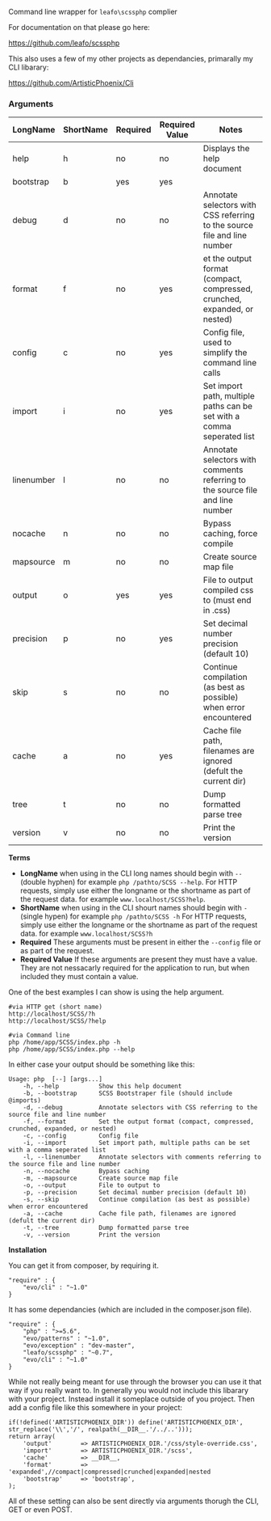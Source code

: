 Command line wrapper for `leafo\scssphp` complier

For documentation on that please go here:

https://github.com/leafo/scssphp

This also uses a few of my other projects as dependancies, primarally my CLI libarary:

https://github.com/ArtisticPhoenix/Cli



### Arguments ###
 LongName      | ShortName |   Required  | Required Value  | Notes
 ------------- | --------- | ----------- | --------------- | --------------------------------------
 help          |    h      |     no      |       no        | Displays the help document           
 bootstrap     |    b      |     yes     |       yes       |                                      
 debug         |    d      |     no      |       no        | Annotate selectors with CSS referring to the source file and line number         
 format        |    f      |     no      |       yes       | et the output format (compact, compressed, crunched, expanded, or nested)
 config        |    c      |     no      |       yes       | Config file, used to simplify the command line calls
 import        |    i      |     no      |       yes       | Set import path, multiple paths can be set with a comma seperated list                                                    
 linenumber    |    l      |     no      |       no        | Annotate selectors with comments referring to the source file and line number                                                   
 nocache       |    n      |     no      |       no        | Bypass caching, force compile                                                    
 mapsource     |    m      |     no      |       no        | Create source map file                                                    
 output        |    o      |     yes     |       yes       | File to output compiled css to (must end in .css)                                   
 precision     |    p      |     no      |       yes       | Set decimal number precision (default 10)         
 skip          |    s      |     no      |        no       | Continue compilation (as best as possible) when error encountered                  
 cache         |    a      |     no      |       yes       | Cache file path, filenames are ignored (defult the current dir)
 tree          |    t      |     no      |       no        | Dump formatted parse tree
 version       |    v      |     no      |       no        | Print the version 
 
 **Terms**
 
 - __LongName__ when using in the CLI long names should begin with `--` (double hyphen) for example `php /pathto/SCSS --help`.  For HTTP requests, simply use either the longname or the shortname as part of the request data. for example `www.localhost/SCSS?help`.
 - __ShortName__ when using in the CLI shourt names should begin with `-` (single hypen) for example `php /pathto/SCSS -h`  For HTTP requests, simply use either the longname or the shortname as part of the request data. for example `www.localhost/SCSS?h`
 - __Required__ These arguments must be present in either the `--config` file or as part of the request.
 - __Required Value__ If these arguments are present they must have a value.  They are not nessacarly required for the application to run, but when included they must contain a value.
 
 
One of the best examples I can show is using the help argument.

```
#via HTTP get (short name)
http://localhost/SCSS/?h
http://localhost/SCSS/?help

#via Command line
php /home/app/SCSS/index.php -h
php /home/app/SCSS/index.php --help
```

In either case your output should be something like this:

```
Usage: php  [--] [args...]
    -h, --help           Show this help document
    -b, --bootstrap      SCSS Bootstraper file (should include @imports)
    -d, --debug          Annotate selectors with CSS referring to the source file and line number
    -f, --format         Set the output format (compact, compressed, crunched, expanded, or nested)
    -c, --config         Config file
    -i, --import         Set import path, multiple paths can be set with a comma seperated list
    -l, --linenumber     Annotate selectors with comments referring to the source file and line number
    -n, --nocache        Bypass caching
    -m, --mapsource      Create source map file
    -o, --output         File to output to
    -p, --precision      Set decimal number precision (default 10)
    -s, --skip           Continue compilation (as best as possible) when error encountered
    -a, --cache          Cache file path, filenames are ignored (defult the current dir)
    -t, --tree           Dump formatted parse tree
    -v, --version        Print the version

```
                              
**Installation**

You can get it from composer, by requiring it.

```
"require" : {
    "evo/cli" : "~1.0"
}
```

It has some dependancies (which are included in the composer.json file).

```
"require" : {
	"php" : ">=5.6",
	"evo/patterns" : "~1.0",
	"evo/exception" : "dev-master",
	"leafo/scssphp" : "~0.7",
	"evo/cli" : "~1.0"
}
```

While not really being meant for use through the browser you can use it that way if you really want to.  In generally you would not include this libarary with your project.  Instead install it someplace outside of you project.  Then add a config file like this somewhere in your project:

```
if(!defined('ARTISTICPHOENIX_DIR')) define('ARTISTICPHOENIX_DIR', str_replace('\\','/', realpath(__DIR__.'/../..')));
return array(
    'output'        => ARTISTICPHOENIX_DIR.'/css/style-override.css',
    'import'        => ARTISTICPHOENIX_DIR.'/scss',
    'cache'         => __DIR__,
    'format'        => 'expanded',//compact|compressed|crunched|expanded|nested
    'bootstrap'     => 'bootstrap', 
);
```

All of these setting can also be sent directly via arguments thorugh the CLI, GET or even POST.




